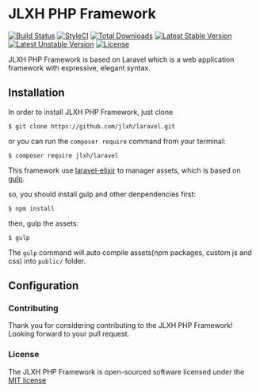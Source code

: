 # JLXH PHP Framework

[![Build Status](https://travis-ci.org/jlxh/laravel.svg)](https://travis-ci.org/jlxh/laravel)
[![StyleCI](https://styleci.io/repos/64994739/shield?style=flat)](https://styleci.io/repos/64994739)
[![Total Downloads](https://poser.pugx.org/jlxh/laravel/d/total.svg)](https://packagist.org/packages/jlxh/laravel)
[![Latest Stable Version](https://poser.pugx.org/jlxh/laravel/v/stable.svg)](https://packagist.org/packages/jlxh/laravel)
[![Latest Unstable Version](https://poser.pugx.org/jlxh/laravel/v/unstable.svg)](https://packagist.org/packages/jlxh/laravel)
[![License](https://poser.pugx.org/jlxh/laravel/license.svg)](https://packagist.org/packages/jlxh/laravel)

JLXH PHP Framework is based on Laravel which is a web application framework with expressive, elegant syntax.

## Installation

In order to install JLXH PHP Framework, just clone

    $ git clone https://github.com/jlxh/laravel.git

or you can run the `composer require` command from your terminal:

    $ composer require jlxh/laravel

This framework use [laravel-elixir](https://laravel.com/docs/elixir) to manager assets, which is based on [gulp](http://gulpjs.com/).

so, you should install gulp and other denpendencies first:

    $ npm install

then, gulp the assets:

    $ gulp

The `gulp` command will auto compile assets(npm packages, custom js and css) into `public/` folder.

## Configuration


### Contributing

Thank you for considering contributing to the JLXH PHP Framework! Looking forward to your pull request.

### License

The JLXH PHP Framework is open-sourced software licensed under the [MIT license](http://opensource.org/licenses/MIT)
